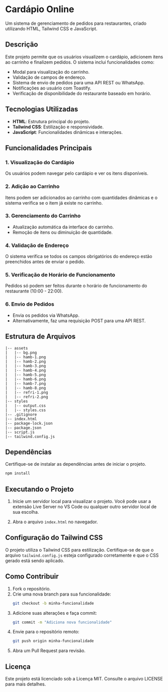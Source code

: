 # Cardápio Online

Um sistema de gerenciamento de pedidos para restaurantes, criado utilizando HTML, Tailwind CSS e JavaScript.

## Descrição

Este projeto permite que os usuários visualizem o cardápio, adicionem itens ao carrinho e finalizem pedidos. O sistema inclui funcionalidades como:

- Modal para visualização do carrinho.
- Validação de campos de endereço.
- Sistema de envio de pedidos para uma API REST ou WhatsApp.
- Notificações ao usuário com Toastify.
- Verificação de disponibilidade do restaurante baseado em horário.

## Tecnologias Utilizadas

- **HTML**: Estrutura principal do projeto.
- **Tailwind CSS**: Estilização e responsividade.
- **JavaScript**: Funcionalidades dinâmicas e interações.

## Funcionalidades Principais

### 1. Visualização do Cardápio

Os usuários podem navegar pelo cardápio e ver os itens disponíveis.

### 2. Adição ao Carrinho

Itens podem ser adicionados ao carrinho com quantidades dinâmicas e o sistema verifica se o item já existe no carrinho.

### 3. Gerenciamento do Carrinho

- Atualização automática da interface do carrinho.
- Remoção de itens ou diminuição de quantidade.

### 4. Validação de Endereço

O sistema verifica se todos os campos obrigatórios do endereço estão preenchidos antes de enviar o pedido.

### 5. Verificação de Horário de Funcionamento

Pedidos só podem ser feitos durante o horário de funcionamento do restaurante (10:00 - 22:00).

### 6. Envio de Pedidos

- Envia os pedidos via WhatsApp.
- Alternativamente, faz uma requisição POST para uma API REST.

## Estrutura de Arquivos

```
|-- assets
|   |-- bg.png
|   |-- hamb-1.png
|   |-- hamb-2.png
|   |-- hamb-3.png
|   |-- hamb-4.png
|   |-- hamb-5.png
|   |-- hamb-6.png
|   |-- hamb-7.png
|   |-- hamb-8.png
|   |-- refri-1.png
|   |-- refri-2.png
|-- styles
|   |-- output.css
|   |-- styles.css
|-- .gitignore
|-- index.html
|-- package-lock.json
|-- package.json
|-- script.js
|-- tailwind.config.js
```

## Dependências

Certifique-se de instalar as dependências antes de iniciar o projeto.

```bash
npm install
```

## Executando o Projeto

1. Inicie um servidor local para visualizar o projeto. Você pode usar a extensão Live Server no VS Code ou qualquer outro servidor local de sua escolha.

2. Abra o arquivo `index.html` no navegador.

## Configuração do Tailwind CSS

O projeto utiliza o Tailwind CSS para estilização. Certifique-se de que o arquivo `tailwind.config.js` esteja configurado corretamente e que o CSS gerado está sendo aplicado.

## Como Contribuir

1. Fork o repositório.
2. Crie uma nova branch para sua funcionalidade:
   ```bash
   git checkout -b minha-funcionalidade
   ```
3. Adicione suas alterações e faça commit:
   ```bash
   git commit -m "Adiciona nova funcionalidade"
   ```
4. Envie para o repositório remoto:
   ```bash
   git push origin minha-funcionalidade
   ```
5. Abra um Pull Request para revisão.

## Licença

Este projeto está licenciado sob a Licença MIT. Consulte o arquivo LICENSE para mais detalhes.

